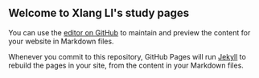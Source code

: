 ## Welcome to XIang LI's study pages

You can use the [editor on GitHub](https://github.com/Babylonehy/babylonehy.github.io/edit/master/index.md) to maintain and preview the content for your website in Markdown files.

Whenever you commit to this repository, GitHub Pages will run [Jekyll](https://jekyllrb.com/) to rebuild the pages in your site, from the content in your Markdown files.
